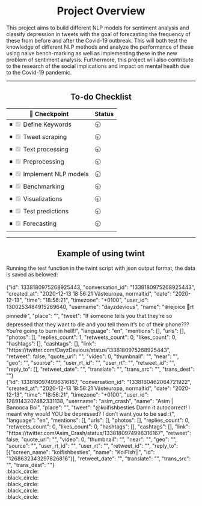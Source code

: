 <h1 align="center"> Project Overview </h1>
This project aims to build different NLP models for sentiment analysis and classify depression in tweets with the goal of forecasting the frequency of these from before and after the Covid-19 outbreak. This will both test the knowledge of different NLP methods and analyze the performance of these using naive bench-marking as well as implementing these in the new problem of sentiment analysis. Furthermore, this project will also contribute to the research of the social implications and impact on mental health due to the Covid-19 pandemic.
<hr>
<h2 align="center"> To-do Checklist </h2>

| 📌 Checkpoint                                              | Status |
| ------------------------------------------------- | ----   |
| ◾ <input type="checkbox" disabled checked /> Define Keywords  |  :clock930:   |
| ◾ <input type="checkbox" disabled  checked/>  Tweet scraping |  :clock930:    |
| ◾ <input type="checkbox" disabled  checked/> Text processing |  :clock930:    |
| ◾ <input type="checkbox" disabled  checked/>  Preprocessing |  :clock930:   |
| ◾ <input type="checkbox" disabled  checked/> Implement NLP models |  :clock930:    |
| ◾ <input type="checkbox" disabled  checked/> Benchmarking |   :clock930:   |
| ◾ <input type="checkbox" disabled  checked/> Visualizations |  :clock930:    |
| ◾ <input type="checkbox" disabled  checked/> Test predictions |  :clock930:    |
| ◾ <input type="checkbox" disabled  checked/> Forecasting |  :clock930:    |

<hr>

<h2 align="center"> Example of using twint </h2>
Running the test function in the twint script with json output format, the data is saved as belowed:
<br>
<br>
{"id": 1338180975268925443, "conversation_id": "1338180975268925443", "created_at": "2020-12-13 18:56:21 Västeuropa, normaltid", "date": "2020-12-13", "time": "18:56:21", "timezone": "+0100", "user_id": 1300253484915269640, "username": "dayzdevious", "name": "❄️rejoice 📌rt pinned❄️", "place": "", "tweet": "If someone tells you that they’re so depressed that they want to die and you tell them it’s bc of their phone??? You’re going to burn in hell!!", "language": "en", "mentions": [], "urls": [], "photos": [], "replies_count": 1, "retweets_count": 0, "likes_count": 0, "hashtags": [], "cashtags": [], "link": "https://twitter.com/DayzDevious/status/1338180975268925443", "retweet": false, "quote_url": "", "video": 0, "thumbnail": "", "near": "", "geo": "", "source": "", "user_rt_id": "", "user_rt": "", "retweet_id": "", "reply_to": [], "retweet_date": "", "translate": "", "trans_src": "", "trans_dest": ""}
<br>
{"id": 1338180974996316167, "conversation_id": "1338160462064721922", "created_at": "2020-12-13 18:56:21 Västeuropa, normaltid", "date": "2020-12-13", "time": "18:56:21", "timezone": "+0100", "user_id": 1289143207482331138, "username": "asim_crash", "name": "Asim | Banooca Boi", "place": "", "tweet": "@koifishbesties Damn it autocorrect! I meant why would YOU be depressed? I don’t want you to be sad :(", "language": "en", "mentions": [], "urls": [], "photos": [], "replies_count": 0, "retweets_count": 0, "likes_count": 0, "hashtags": [], "cashtags": [], "link": "https://twitter.com/Asim_Crash/status/1338180974996316167", "retweet": false, "quote_url": "", "video": 0, "thumbnail": "", "near": "", "geo": "", "source": "", "user_rt_id": "", "user_rt": "", "retweet_id": "", "reply_to": [{"screen_name": "koifishbesties", "name": "KoiFish||", "id": "1268632343297826816"}], "retweet_date": "", "translate": "", "trans_src": "", "trans_dest": ""}
<br>
:black_circle:
<br>
:black_circle:
<br>
:black_circle:
<br>
:black_circle:
<br>
:black_circle:
